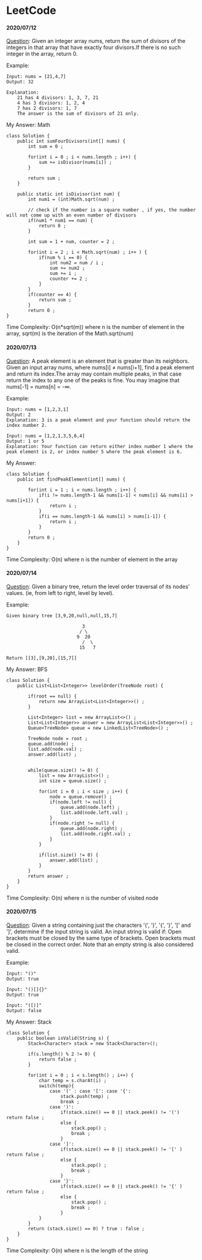 # LeetCode

#### 2020/07/12
[Question](https://leetcode.com/problems/four-divisors/): Given an integer array nums, return the sum of divisors of the integers in that array that have exactly four divisors.If there is no such integer in the array, return 0. 

Example: 

    Input: nums = [21,4,7]
    Output: 32
    
    Explanation:
        21 has 4 divisors: 1, 3, 7, 21
        4 has 3 divisors: 1, 2, 4
        7 has 2 divisors: 1, 7
        The answer is the sum of divisors of 21 only.

My Answer: Math

    class Solution {
        public int sumFourDivisors(int[] nums) {
            int sum = 0 ;
        
            for(int i = 0 ; i < nums.length ; i++) {
                sum += isDivisor(nums[i]) ;
            }
        
            return sum ; 
        }
    
        public static int isDivisor(int num) {
            int num1 = (int)Math.sqrt(num) ;
        
            // check if the number is a square number , if yes, the number will not come up with an even number of divisors 
            if(num1 * num1 == num) {
                return 0 ; 
            }
        
            int sum = 1 + num, counter = 2 ;
 
            for(int i = 2 ; i < Math.sqrt(num) ; i++ ) {
                if(num % i == 0) {
                    int num2 = num / i ; 
                    sum += num2 ;
                    sum += i ; 
                    counter += 2 ; 
                }
            }
            if(counter == 4) {
                return sum ;
            }
            return 0 ;
    }

Time Complexity: O(n*sqrt(m))  where n is the number of element in the array, sqrt(m) is the iteration of the Math.sqrt(num) 
 
#### 2020/07/13
[Question](https://leetcode.com/problems/find-peak-element/): A peak element is an element that is greater than its neighbors. Given an input array nums, where nums[i] ≠ nums[i+1], find a peak element and return its index.The array may contain multiple peaks, in that case return the index to any one of the peaks is fine. You may imagine that nums[-1] = nums[n] = -∞.

Example: 

    Input: nums = [1,2,3,1]
    Output: 2
    Explanation: 3 is a peak element and your function should return the index number 2.
    
    Input: nums = [1,2,1,3,5,6,4]
    Output: 1 or 5 
    Explanation: Your function can return either index number 1 where the peak element is 2, or index number 5 where the peak element is 6.

My Answer: 
    
    class Solution {
        public int findPeakElement(int[] nums) {
        
            for(int i = 1 ; i < nums.length ; i++) {
                if(i != nums.length-1 && nums[i-1] < nums[i] && nums[i] > nums[i+1]) {
                    return i ;
                }
                if(i == nums.length-1 && nums[i] > nums[i-1]) {
                    return i ; 
                }
            }
            return 0 ;    
        }
    }

Time Complexity: O(n) where n is the number of element in the array

#### 2020/07/14 
[Question](https://leetcode.com/problems/binary-tree-level-order-traversal/submissions/): Given a binary tree, return the level order traversal of its nodes' values. (ie, from left to right, level by level).

Example:

    Given binary tree [3,9,20,null,null,15,7]
    
                                3
                               / \
                              9  20
                                /  \
                               15   7
                               
    Return [[3],[9,20],[15,7]]

My Answer: BFS 

    class Solution {
        public List<List<Integer>> levelOrder(TreeNode root) {

            if(root == null) {
                return new ArrayList<List<Integer>>() ;
            }

            List<Integer> list = new ArrayList<>() ;
            List<List<Integer>> answer = new ArrayList<List<Integer>>() ;
            Queue<TreeNode> queue = new LinkedList<TreeNode>() ; 

            TreeNode node = root ; 
            queue.add(node) ;
            list.add(node.val) ;
            answer.add(list) ;


            while(queue.size() != 0) {
                list = new ArrayList<>() ;
                int size = queue.size() ;

                for(int i = 0 ; i < size ; i++) {
                    node = queue.remove() ;
                    if(node.left != null) {
                        queue.add(node.left) ;
                        list.add(node.left.val) ;
                    }
                    if(node.right != null) {
                        queue.add(node.right) ;
                        list.add(node.right.val) ;
                    }
                }

                if(list.size() != 0) {
                    answer.add(list) ;
                }
            }
            return answer ; 
        }
    }

Time Complexity: O(n) where n is the number of visited node 

#### 2020/07/15
[Question](https://leetcode.com/problems/valid-parentheses/): Given a string containing just the characters '(', ')', '{', '}', '[' and ']', determine if the input string is valid. An input string is valid if: Open brackets must be closed by the same type of brackets. Open brackets must be closed in the correct order. Note that an empty string is also considered valid.
    
Example:

    Input: "()"
    Output: true
    
    Input: "()[]{}"
    Output: true
    
    Input: "([)]"
    Output: false
 
My Answer: Stack

    class Solution {
        public boolean isValid(String s) {
            Stack<Character> stack = new Stack<Character>();

            if(s.length() % 2 != 0) {
                return false ;
            }

            for(int i = 0 ; i < s.length() ; i++) {
                char temp = s.charAt(i) ;
                switch(temp){
                    case '(' : case '[': case '{': 
                        stack.push(temp) ;
                        break ;
                    case ')':
                        if(stack.size() == 0 || stack.peek() != '(') return false ;
                        else {
                            stack.pop() ;
                            break ;
                        }
                    case ']':
                        if(stack.size() == 0 || stack.peek() != '[' ) return false ;
                        else {
                            stack.pop() ;
                            break ;
                        }
                    case '}':
                        if(stack.size() == 0 || stack.peek() != '{' ) return false ;
                        else {
                            stack.pop() ;
                            break ;
                        }
                }
            }
            return (stack.size() == 0) ? true : false ;    
        }
    }

Time Complexity: O(n) where n is the length of the string
                              
